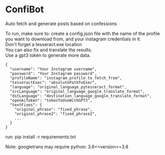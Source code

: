 # ConfiBot
Auto fetch and generate posts based on confessions

To run, make sure to:
create a config.json file with the name of the profile you want to download from,
and your instagram credentials in it:\
Don't forget a tesseract.exe location\
You can also fix and translate the results.\
Use a gpt3 token to generate more data.
```
{
  "username": "Your Instagram username",
  "password": "Your Instagram password",
  "profileName": "instagram_profile_to_fetch_from",
  "tesseractExec": "absolutePathToExec",
  "language": "original_language_pytesseract_format",
  "srcLanguage": "original_language_google_translate_format",
  "dstLanguage": "destination_language_google_translate_format",
  "openAiToken": "tokenToUseWithGPT3",
  "textFixes": {
    "original_phrase": "fixed_phrase",
    "original_phrase2": "fixed_phrase2",
    ...
  }
}
```
run:
pip install -r requirements.txt

Note:
googletrans may require python:
3.6<=version<=3.8
